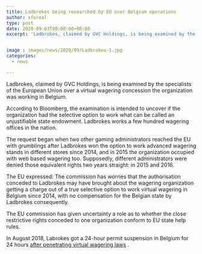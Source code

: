 ```yaml
---
title: Ladbrokes being researched by EU over Belgium operations
author: xforeal 
type: post
date: 2020-09-03T00:00:00+00:00
excerpt: 'Ladbrokes, claimed by GVC Holdings, is being examined by the specialists of the European Union over a virtual wagering concession the organization was working in Belgium '


image : images/news/2020/09/Ladbrokes-1.jpg
categories:
  - news

---
```

Ladbrokes, claimed by GVC Holdings, is being examined by the specialists of the European Union over a virtual wagering concession the organization was working in Belgium. 

According to Bloomberg, the examination is intended to uncover if the organization had the selective option to work what can be called an unjustifiable state endowment. Ladbrokes works a few hundred wagering offices in the nation. 

The request began when two other gaming administrators reached the EU with grumblings after Ladbrokes won the option to work advanced wagering stands in different stores since 2014, and in 2015 the organization occupied with web based wagering too. Supposedly, different administrators were denied those equivalent rights two years straight: in 2015 and 2016. 

The EU expressed: The commission has worries that the authorisation conceded to Ladbrokes may have brought about the wagering organization getting a charge out of a true selective option to work virtual wagering in Belgium since 2014, with no compensation for the Belgian state by Ladbrokes consequently. 

The EU commission has given uncertainty a role as to whether the close restrictive rights conceded to one organization conform to EU state help rules. 

In August 2018, Labrokes got a 24-hour permit suspension in Belgium for 24 hours [after penetrating virtual wagering laws][1] .

 [1]: #